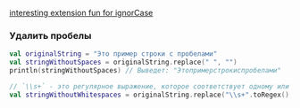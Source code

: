 
[interesting extension fun for ignorCase](https://stackoverflow.com/a/76630172)

### Удалить пробелы 
```kotlin
val originalString = "Это пример строки с пробелами"
val stringWithoutSpaces = originalString.replace(" ", "")
println(stringWithoutSpaces) // Выведет: "Этопримерстрокиспробелами"

// `\\s+` - это регулярное выражение, которое соответствует одному или нескольким пробельным символам.
val stringWithoutWhitespaces = originalString.replace("\\s+".toRegex(), "")
```



